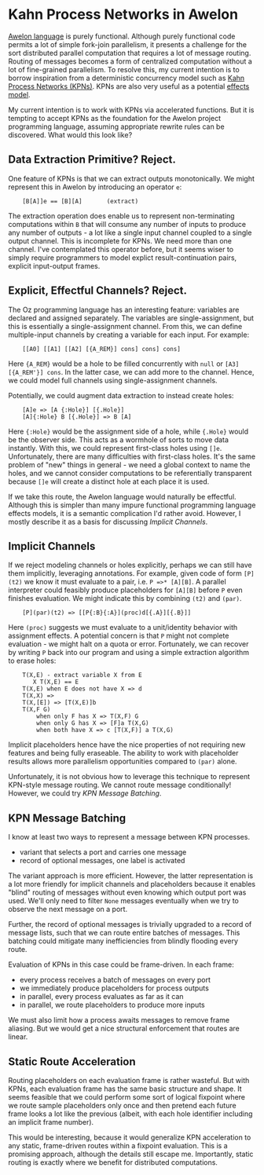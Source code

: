 
# Kahn Process Networks in Awelon

[Awelon language](AwelonLang.md) is purely functional. Although purely functional code permits a lot of simple fork-join parallelism, it presents a challenge for the sort distributed parallel computation that requires a lot of message routing. Routing of messages becomes a form of centralized computation without a lot of fine-grained parallelism. To resolve this, my current intention is to borrow inspiration from a deterministic concurrency model such as [Kahn Process Networks (KPNs)](https://en.wikipedia.org/wiki/Kahn_process_networks). KPNs are also very useful as a potential [effects model](KPN_Effects.md).

My current intention is to work with KPNs via accelerated functions. But it is tempting to accept KPNs as the foundation for the Awelon project programming language, assuming appropriate rewrite rules can be discovered. What would this look like?

## Data Extraction Primitive? Reject.

One feature of KPNs is that we can extract outputs monotonically. We might represent this in Awelon by introducing an operator `e`:

        [B[A]]e == [B][A]       (extract)

The extraction operation does enable us to represent non-terminating computations within `B` that will consume any number of inputs to produce any number of outputs - a lot like a single input channel coupled to a single output channel. This is incomplete for KPNs. We need more than one channel. I've contemplated this operator before, but it seems wiser to simply require programmers to model explict result-continuation pairs, explicit input-output frames.

## Explicit, Effectful Channels? Reject.

The Oz programming language has an interesting feature: variables are declared and assigned separately. The variables are single-assignment, but this is essentially a single-assignment channel. From this, we can define multiple-input channels by creating a variable for each input. For example:

        [[A0] [[A1] [[A2] [{A_REM}] cons] cons] cons]

Here `{A_REM}` would be a hole to be filled concurrently with `null` or `[A3] [{A_REM'}] cons`. In the latter case, we can add more to the channel. Hence, we could model full channels using single-assignment channels. 

Potentially, we could augment data extraction to instead create holes:

        [A]e => [A {:Hole}] [{.Hole}]
        [A]{:Hole} B [{.Hole}] => B [A]

Here `{:Hole}` would be the assignment side of a hole, while `{.Hole}` would be the observer side. This acts as a wormhole of sorts to move data instantly. With this, we could represent first-class holes using `[]e`. Unfortunately, there are many difficulties with first-class holes. It's the same problem of "new" things in general - we need a global context to name the holes, and we cannot consider computations to be referentially transparent because `[]e` will create a distinct hole at each place it is used.

If we take this route, the Awelon language would naturally be effectful. Although this is simpler than many impure functional programming language effects models, it is a semantic complication I'd rather avoid. However, I mostly describe it as a basis for discussing *Implicit Channels*.

## Implicit Channels

If we reject modeling channels or holes explicitly, perhaps we can still have them implicitly, leveraging annotations. For example, given code of form `[P](t2)` we know it must evaluate to a pair, i.e. `P =>* [A][B]`. A parallel interpreter could feasibly produce placeholders for `[A][B]` before `P` even finishes evaluation. We might indicate this by combining `(t2)` and `(par)`.

        [P](par)(t2) => [[P{:B}{:A}](proc)d[{.A}][{.B}]]

Here `(proc)` suggests we must evaluate to a unit/identity behavior with assignment effects. A potential concern is that `P` might not complete evaluation - we might halt on a quota or error. Fortunately, we can recover by writing `P` back into our program and using a simple extraction algorithm to erase holes:

        T(X,E) - extract variable X from E
           X T(X,E) == E
        T(X,E) when E does not have X => d
        T(X,X) =>
        T(X,[E]) => [T(X,E)]b
        T(X,F G) 
            when only F has X => T(X,F) G
            when only G has X => [F]a T(X,G)
            when both have X => c [T(X,F)] a T(X,G)

Implicit placeholders hence have the nice properties of not requiring new features and being fully eraseable. The ability to work with placeholder results allows more parallelism opportunities compared to `(par)` alone. 

Unfortunately, it is not obvious how to leverage this technique to represent KPN-style message routing. We cannot route message conditionally! However, we could try *KPN Message Batching*. 

## KPN Message Batching

I know at least two ways to represent a message between KPN processes.

* variant that selects a port and carries one message
* record of optional messages, one label is activated

The variant approach is more efficient. However, the latter representation is a lot more friendly for implicit channels and placeholders because it enables "blind" routing of messages without even knowing which output port was used. We'll only need to filter `None` messages eventually when we try to observe the next message on a port.

Further, the record of optional messages is trivially upgraded to a record of message lists, such that we can route entire batches of messages. This batching could mitigate many inefficiencies from blindly flooding every route.

Evaluation of KPNs in this case could be frame-driven. In each frame:

* every process receives a batch of messages on every port
* we immediately produce placeholders for process outputs
* in parallel, every process evaluates as far as it can
* in parallel, we route placeholders to produce more inputs

We must also limit how a process awaits messages to remove frame aliasing. But we would get a nice structural enforcement that routes are linear. 

## Static Route Acceleration

Routing placeholders on each evaluation frame is rather wasteful. But with KPNs, each evaluation frame has the same basic structure and shape. It seems feasible that we could perform some sort of logical fixpoint where we route sample placeholders only once and then pretend each future frame looks a lot like the previous (albeit, with each hole identifier including an implicit frame number).

This would be interesting, because it would generalize KPN acceleration to any static, frame-driven routes within a fixpoint evaluation. This is a promising approach, although the details still escape me. Importantly, static routing is exactly where we benefit for distributed computations.

